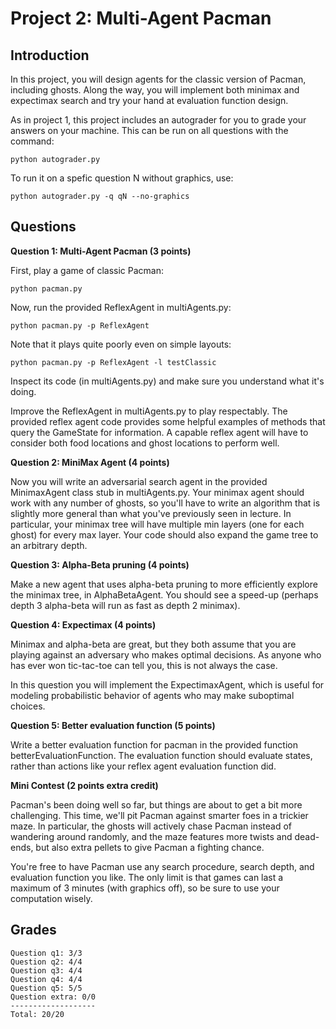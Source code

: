 Project 2: Multi-Agent Pacman
=============================

Introduction
------------

In this project, you will design agents for the classic version of Pacman, including ghosts. Along the way, you will
implement both minimax and expectimax search and try your hand at evaluation function design.

As in project 1, this project includes an autograder for you to grade your answers on your machine. This can be run on
all questions with the command:

    python autograder.py

To run it on a spefic question N without graphics, use:

    python autograder.py -q qN --no-graphics

Questions
---------

**Question 1: Multi-Agent Pacman (3 points)**

First, play a game of classic Pacman:

    python pacman.py

Now, run the provided ReflexAgent in multiAgents.py:

    python pacman.py -p ReflexAgent

Note that it plays quite poorly even on simple layouts:

    python pacman.py -p ReflexAgent -l testClassic

Inspect its code (in multiAgents.py) and make sure you understand what it's doing.

Improve the ReflexAgent in multiAgents.py to play respectably. The provided reflex agent code provides some helpful
examples of methods that query the GameState for information. A capable reflex agent will have to consider both food
locations and ghost locations to perform well.

**Question 2: MiniMax Agent (4 points)**

Now you will write an adversarial search agent in the provided MinimaxAgent class stub in multiAgents.py. Your minimax
agent should work with any number of ghosts, so you'll have to write an algorithm that is slightly more general than
what you've previously seen in lecture. In particular, your minimax tree will have multiple min layers (one for each
ghost) for every max layer. Your code should also expand the game tree to an arbitrary depth.

**Question 3: Alpha-Beta pruning (4 points)**

Make a new agent that uses alpha-beta pruning to more efficiently explore the minimax tree, in AlphaBetaAgent.
You should see a speed-up (perhaps depth 3 alpha-beta will run as fast as depth 2 minimax).

**Question 4: Expectimax (4 points)**

Minimax and alpha-beta are great, but they both assume that you are playing against an adversary who makes optimal
decisions. As anyone who has ever won tic-tac-toe can tell you, this is not always the case.

In this question you will implement the ExpectimaxAgent, which is useful for modeling probabilistic behavior of agents
who may make suboptimal choices.

**Question 5: Better evaluation function (5 points)**

Write a better evaluation function for pacman in the provided function betterEvaluationFunction. The evaluation function
should evaluate states, rather than actions like your reflex agent evaluation function did.

**Mini Contest (2 points extra credit)**

Pacman's been doing well so far, but things are about to get a bit more challenging. This time, we'll pit Pacman against
smarter foes in a trickier maze. In particular, the ghosts will actively chase Pacman instead of wandering around
randomly, and the maze features more twists and dead-ends, but also extra pellets to give Pacman a fighting chance.

You're free to have Pacman use any search procedure, search depth, and evaluation function you like. The only limit is
that games can last a maximum of 3 minutes (with graphics off), so be sure to use your computation wisely.

Grades
------

    Question q1: 3/3
    Question q2: 4/4
    Question q3: 4/4
    Question q4: 4/4
    Question q5: 5/5
    Question extra: 0/0
    -------------------
    Total: 20/20